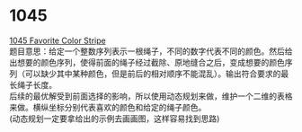 # 1045
[1045 Favorite Color Stripe](https://pintia.cn/problem-sets/994805342720868352/problems/994805437411475456)  
题目意思：给定一个整数序列表示一根绳子，不同的数字代表不同的颜色。然后给出想要的颜色序列，使得前面的绳子经过截除、原地缝合之后，变成想要的颜色序列（可以缺少其中某种颜色，但是前后的相对顺序不能混乱）。输出符合要求的最长绳子长度。  
后续的最优解受到前面选择的影响，所以使用动态规划来做，维护一个二维的表格来做。横纵坐标分别代表喜欢的颜色和给定的绳子颜色。  
(动态规划一定要拿给出的示例去画画图，这样容易找到思路)  



